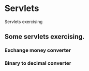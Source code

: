 # Servlets
Servlets exercising

<h2>Some servlets exercising.</h2>
<h3>Exchange money converter</h3>
<h3>Binary to decimal converter</h3>
